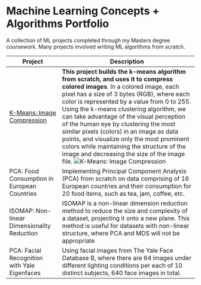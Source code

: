 # Machine Learning Concepts + Algorithms Portfolio 

A collection of ML projects completed through my Masters degree coursework. Many projects involved writing ML algorithms from scratch. 

| **Project** | **Description**|
|---------|---------|
| [K-Means: Image Compression](https://github.com/chasediaz6/Machine-Learning-Concepts/tree/main/Image%20Compression%20K-Means) | **This project builds the k-means algorithm from scratch, and uses it to compress colored images**. In a colored image, each pixel has a size of 3 bytes (RGB), where each color is represented by a value from 0 to 255. Using the k-means clustering algorithm, we can take advantage of the visual perception of the human eye by clustering the most similar pixels (colors) in an image as data points, and visualize only the most prominent colors while maintaining the structure of the image and decreasing the size of the image file. ![K-Means: Image Compression](https://github.com/chasediaz6/Machine-Learning-Concepts/tree/main/Image%20Compression%20K-Means) |
| PCA: Food Consumption in European Countries  | Implementing Principal Component Analysis (PCA) from scratch on data comprising of 16 European countries and their consumption for 20 food items, such as tea, jam, coffee, etc. | 
| ISOMAP: Non-linear Dimensionality Reduction  | ISOMAP is a non-linear dimension reduction method to reduce the size and complexity of a dataset, projecting it onto a new plane. This method is useful for datasets with non-linear structure, where PCA and MDS will not be appropriate | 
| PCA: Facial Recognition with Yale Eigenfaces  | Using facial images from The Yale Face Database B, where there are 64 images under different lighting conditions per each of 10 distinct subjects, 640 face images in total. | 
